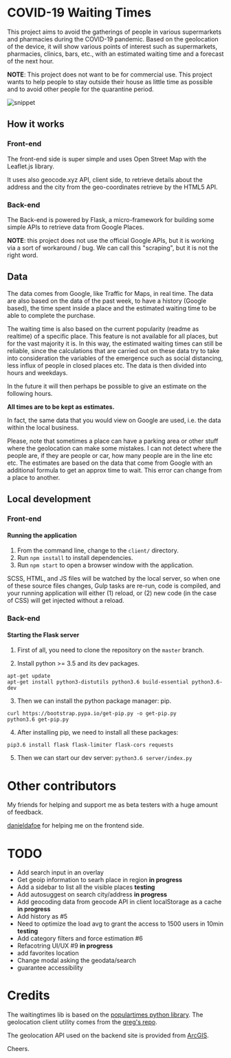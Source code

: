 # COVID-19 Waiting Times
This project aims to avoid the gatherings of people in various supermarkets and pharmacies during the COVID-19 pandemic. Based on the geolocation of the device, it will show various points of interest such as supermarkets, pharmacies, clinics, bars, etc., with an estimated waiting time and a forecast of the next hour.

**NOTE**: This project does not want to be for commercial use. This project wants to help people to stay outside their house as little time as possible and to avoid other people for the quarantine period.

![snippet](https://raw.githubusercontent.com/TheJoin95/covid19-market-waiting-times/master/client/assets/map.png)


## How it works

### Front-end
The front-end side is super simple and uses Open Street Map with the Leaflet.js library.

It uses also geocode.xyz API, client side, to retrieve details about the address and the city from the geo-coordinates retrieve by the HTML5 API.


### Back-end
The Back-end is powered by Flask, a micro-framework for building some simple APIs to retrieve data from Google Places.

**NOTE**: this project does not use the official Google APIs, but it is working via a sort of workaround / bug. We can call this "scraping", but it is not the right word.


## Data
The data comes from Google, like Traffic for Maps, in real time. The data are also based on the data of the past week, to have a history (Google based), the time spent inside a place and the estimated waiting time to be able to complete the purchase.

The waiting time is also based on the current popularity (readme as realtime) of a specific place. This feature is not available for all places, but for the vast majority it is. In this way, the estimated waiting times can still be reliable, since the calculations that are carried out on these data try to take into consideration the variables of the emergence such as social distancing, less influx of people in closed places etc.
The data is then divided into hours and weekdays.

In the future it will then perhaps be possible to give an estimate on the following hours.

**All times are to be kept as estimates.**

In fact, the same data that you would view on Google are used, i.e. the data within the local business.

Please, note that sometimes a place can have a parking area or other stuff where the geolocation can make some mistakes. I can not detect where the people are, if they are people or car, how many people are in the line etc etc. The estimates are based on the data that come from Google with an additional formula to get an approx time to wait. This error can change from a place to another.


## Local development

### Front-end

#### Running the application
1. From the command line, change to the `client/` directory.
2. Run `npm install` to install dependencies.
3. Run `npm start` to open a browser window with the application.

SCSS, HTML, and JS files will be watched by the local server, so when one of these source files changes, Gulp tasks are re-run, code is compiled, and your running application will either (1) reload, or (2) new code (in the case of CSS) will get injected without a reload.


### Back-end

#### Starting the Flask server
1. First of all, you need to clone the repository on the `master` branch.

2. Install python >= 3.5 and its dev packages.
```
apt-get update
apt-get install python3-distutils python3.6 build-essential python3.6-dev
```

3. Then we can install the python package manager: pip.
```
curl https://bootstrap.pypa.io/get-pip.py -o get-pip.py
python3.6 get-pip.py 
```

4. After installing pip, we need to install all these packages:
```
pip3.6 install flask flask-limiter flask-cors requests
```

5. Then we can start our dev server:
`python3.6 server/index.py`


# Other contributors
My friends for helping and support me as beta testers with a huge amount of feedback.

[danieldafoe](https://github.com/danieldafoe) for helping me on the frontend side.


# TODO
- Add search input in an overlay
- Get geoip information to searh place in region **in progress**
- Add a sidebar to list all the visible places **testing**
- Add autosuggest on search city/address **in progress**
- Add geocoding data from geocode API in client localStorage as a cache **in progress**
- Add history as #5
- Need to optimize the load avg to grant the access to 1500 users in 10min **testing**
- Add category filters and force estimation #6
- Refacotring UI/UX #9 **in progress**
- add favorites location
- Change modal asking the geodata/search
- guarantee accessibility


# Credits
The waitingtimes lib is based on the [populartimes python library](https://github.com/m-wrzr/populartimes/).
The geolocation client utility comes from the [greg's repo](https://github.com/gregsramblings/getAccurateCurrentPosition).

The geolocation API used on the backend site is provided from [ArcGIS](https://developers.arcgis.com/).

Cheers.
